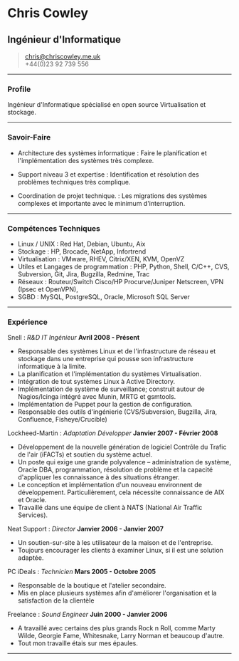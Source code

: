 # Chris Cowley
## Ingénieur d'Informatique

> [chris@chriscowley.me.uk](chris@chriscowley.me.uk)  
> +44(0)23 92 739 556

------

### Profile

Ingénieur d'Informatique spécialisé en open source Virtualisation et stockage.

------

### Savoir-Faire

* Architecture des systèmes informatique
  : Faire le planification et l'implémentation des systèmes très complexe.

* Support niveau 3 et expertise
  : Identification et résolution des problèmes techniques très complique.

* Coordination de projet technique.
  : Les migrations des systèmes complexes et importante avec le minimum d'interruption.

-------

### Compétences Techniques

  * Linux / UNIX
    : Red Hat, Debian, Ubuntu, Aix
  * Stockage
    : HP, Brocade, NetApp, Infortrend
  * Virtualisation
    : VMware, RHEV, Citrix/XEN, KVM, OpenVZ
  * Utiles et Langages de programmation
    : PHP, Python, Shell, C/C++, CVS, Subversion, Git, Jira, Bugzilla, Redmine, Trac
  * Réseaux
    : Routeur/Switch Cisco/HP Procurve/Juniper Netscreen, VPN (Ipsec et OpenVPN),
  * SGBD
    : MySQL, PostgreSQL, Oracle, Microsoft SQL Server

------

### Expérience

Snell
: *R&D IT Ingénieur*
  __Avril 2008 - Présent__
  
  * Responsable des systèmes Linux et de l'infrastructure de réseau et stockage dans une entreprise qui pousse son infrastructure informatique à la limite.
  * La planification et l'implémentation du systèmes Virtualisation.
  * Intégration de tout systèmes Linux à Active Directory.
  * Implémentation de système de surveillance; construit autour de Nagios/Icinga intégré  avec Munin, MRTG  et gsmtools.
  * Implémentation de Puppet pour la gestion de configuration.
  * Responsable des outils d'ingénierie (CVS/Subversion, Bugzilla, Jira, Confluence, Fisheye/Crucible)
  
Lockheed-Martin
: *Adaptation Développer*
  __Janvier 2007 - Février 2008__
  
  * Développement de la nouvelle génération de logiciel Contrôle du Trafic de l'air (iFACTs) et soutien du système actuel. 
  * Un poste qui exige une grande polyvalence – administration de système, Oracle DBA, programmation,  résolution de problème et la capacité d'appliquer les connaissance à des situations étranger.
  * Le conception et implémentation d'un nouveau environnent de développement. Particulièrement, cela nécessite connaissance de AIX et Oracle.
  * Travaillé dans une équipe de client à NATS (National Air Traffic Services).

Neat Support
: *Director*
  __Janvier 2006 - Janvier 2007__
  
  * Un soutien-sur-site à les utilisateur de la maison et de l'entreprise.
  * Toujours encourager les clients à examiner Linux, si il est une solution adaptée.
 
PC iDeals
: *Technicien*
  __Mars 2005 - Octobre 2005__
  
  * Responsable de la boutique et l'atelier secondaire.
  * Mis en place plusieurs systèmes afin d'améliorer l'organisation et la satisfaction de la clientèle
  
Freelance
: *Sound Engineer*
  __Juin 2000 - Janvier 2006__
  
  * A travaillé avec certains des plus grands Rock n Roll, comme Marty Wilde, Georgie Fame, Whitesnake, Larry Norman et beaucoup d'autre.
  * Tout mon travaille étais sur mes épaules.

------
